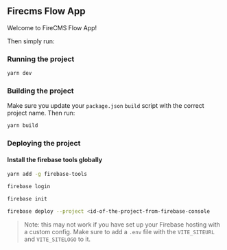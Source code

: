 ## Firecms Flow App

Welcome to FireCMS Flow App!

Then simply run:

### Running the project

```bash
yarn dev
```

### Building the project

Make sure you update your `package.json` `build` script with the correct 
project name. Then run:

```bash
yarn build
```

### Deploying the project

#### Install the firebase tools globally
```bash
yarn add -g firebase-tools

```

```bash
firebase login
```

```bash
firebase init
```

```bash
firebase deploy --project <id-of-the-project-from-firebase-console
```

> Note: this may not work if you have set up your Firebase hosting with 
> a custom config.
> Make sure to add a `.env` file with the `VITE_SITEURL` and `VITE_SITELOGO` to it.